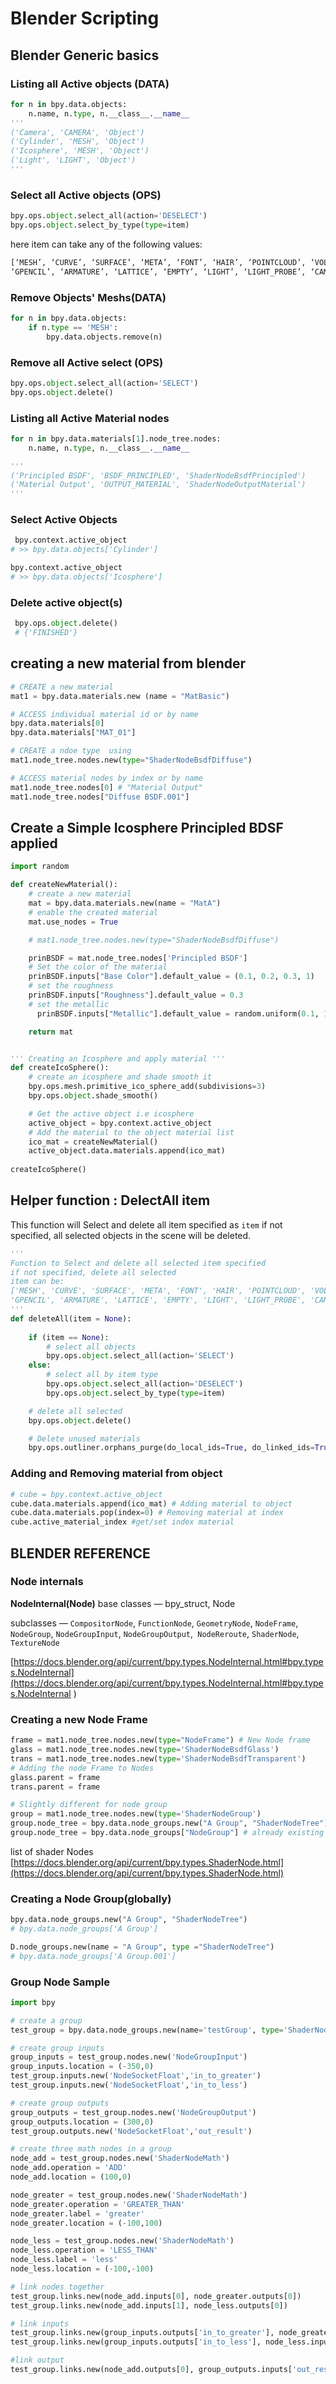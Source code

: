 # Blender Scripting

## Blender Generic basics

### Listing all Active objects (DATA)

```py
for n in bpy.data.objects:
    n.name, n.type, n.__class__.__name__
'''
('Camera', 'CAMERA', 'Object')
('Cylinder', 'MESH', 'Object')
('Icosphere', 'MESH', 'Object')
('Light', 'LIGHT', 'Object')
'''
```

### Select all Active objects (OPS)

```py
bpy.ops.object.select_all(action='DESELECT')
bpy.ops.object.select_by_type(type=item)
```

here item can take any of the following values:

```py
[‘MESH’, ‘CURVE’, ‘SURFACE’, ‘META’, ‘FONT’, ‘HAIR’, ‘POINTCLOUD’, ‘VOLUME’, 
‘GPENCIL’, ‘ARMATURE’, ‘LATTICE’, ‘EMPTY’, ‘LIGHT’, ‘LIGHT_PROBE’, ‘CAMERA’, ‘SPEAKER’]
```

### Remove Objects' Meshs(DATA)

```py
for n in bpy.data.objects:
    if n.type == 'MESH':
        bpy.data.objects.remove(n)
```

### Remove all Active  select (OPS)

```py
bpy.ops.object.select_all(action='SELECT')
bpy.ops.object.delete()
```

### Listing all Active Material nodes

```py
for n in bpy.data.materials[1].node_tree.nodes:
    n.name, n.type, n.__class__.__name__

'''
('Principled BSDF', 'BSDF_PRINCIPLED', 'ShaderNodeBsdfPrincipled')
('Material Output', 'OUTPUT_MATERIAL', 'ShaderNodeOutputMaterial')
'''
```

### Select Active Objects

```py
 bpy.context.active_object
# >> bpy.data.objects['Cylinder']

bpy.context.active_object
# >> bpy.data.objects['Icosphere']
```

### Delete active object(s)

```py
 bpy.ops.object.delete()
 # {'FINISHED'}

 ```

## creating a new material from blender

```py title="demo"
# CREATE a new material
mat1 = bpy.data.materials.new (name = "MatBasic")

# ACCESS individual material id or by name
bpy.data.materials[0]   
bpy.data.materials["MAT_01"] 

# CREATE a ndoe type  using 
mat1.node_tree.nodes.new(type="ShaderNodeBsdfDiffuse")

# ACCESS material nodes by index or by name
mat1.node_tree.nodes[0] # "Material Output"
mat1.node_tree.nodes["Diffuse BSDF.001"]
```

## Create a Simple Icosphere Principled BDSF applied

```py
import random

def createNewMaterial():
    # create a new material
    mat = bpy.data.materials.new(name = "MatA")
    # enable the created material
    mat.use_nodes = True

    # mat1.node_tree.nodes.new(type="ShaderNodeBsdfDiffuse")

    prinBSDF = mat.node_tree.nodes['Principled BSDF']
    # Set the color of the material
    prinBSDF.inputs["Base Color"].default_value = (0.1, 0.2, 0.3, 1)
    # set the roughness 
    prinBSDF.inputs["Roughness"].default_value = 0.3
    # set the metallic
      prinBSDF.inputs["Metallic"].default_value = random.uniform(0.1, 1.0)

    return mat


''' Creating an Icosphere and apply material '''
def createIcoSphere():
    # create an icosphere and shade smooth it
    bpy.ops.mesh.primitive_ico_sphere_add(subdivisions=3)
    bpy.ops.object.shade_smooth()

    # Get the active object i.e icosphere
    active_object = bpy.context.active_object
    # Add the material to the object material list
    ico_mat = createNewMaterial()
    active_object.data.materials.append(ico_mat)
    
createIcoSphere()
```

## Helper function : DelectAll item

This function will Select and delete all item specified as `item`
if not specified, all selected objects in the scene will be deleted.

```py
'''
Function to Select and delete all selected item specified
if not specified, delete all selected
item can be:
['MESH', 'CURVE', 'SURFACE', 'META', 'FONT', 'HAIR', 'POINTCLOUD', 'VOLUME', 
'GPENCIL', 'ARMATURE', 'LATTICE', 'EMPTY', 'LIGHT', 'LIGHT_PROBE', 'CAMERA', 'SPEAKER']
'''
def deleteAll(item = None):
    
    if (item == None):
        # select all objects
        bpy.ops.object.select_all(action='SELECT')
    else:
        # select all by item type
        bpy.ops.object.select_all(action='DESELECT')
        bpy.ops.object.select_by_type(type=item)

    # delete all selected
    bpy.ops.object.delete()

    # Delete unused materials
    bpy.ops.outliner.orphans_purge(do_local_ids=True, do_linked_ids=True, do_recursive=True)

```


### Adding and Removing material from object

```py
# cube = bpy.context.active_object
cube.data.materials.append(ico_mat) # Adding material to object
cube.data.materials.pop(index=0) # Removing material at index
cube.active_material_index #get/set index material
```

## BLENDER REFERENCE

### Node internals

**NodeInternal(Node)**
base classes — bpy_struct, Node  

subclasses — `CompositorNode`, `FunctionNode`, `GeometryNode`, `NodeFrame`, `NodeGroup`, `NodeGroupInput`, `NodeGroupOutput`,` NodeReroute`, `ShaderNode`, `TextureNode`

[https://docs.blender.org/api/current/bpy.types.NodeInternal.html#bpy.types.NodeInternal](https://docs.blender.org/api/current/bpy.types.NodeInternal.html#bpy.types.NodeInternal
)

### Creating a new Node Frame

```py
frame = mat1.node_tree.nodes.new(type="NodeFrame") # New Node frame
glass = mat1.node_tree.nodes.new(type='ShaderNodeBsdfGlass')
trans = mat1.node_tree.nodes.new(type='ShaderNodeBsdfTransparent')
# Adding the node Frame to Nodes
glass.parent = frame
trans.parent = frame

# Slightly different for node group
group = mat1.node_tree.nodes.new(type='ShaderNodeGroup')
group.node_tree = bpy.data.node_groups.new("A Group", "ShaderNodeTree") # New Node
group.node_tree = bpy.data.node_groups["NodeGroup"] # already existing

```

list of shader Nodes  
[https://docs.blender.org/api/current/bpy.types.ShaderNode.html](https://docs.blender.org/api/current/bpy.types.ShaderNode.html)

### Creating a Node Group(globally)

```py
bpy.data.node_groups.new("A Group", "ShaderNodeTree")
# bpy.data.node_groups['A Group']

D.node_groups.new(name = "A Group", type ="ShaderNodeTree")
# bpy.data.node_groups['A Group.001']
```

### Group Node Sample

```py
import bpy

# create a group
test_group = bpy.data.node_groups.new(name='testGroup', type='ShaderNodeTree')

# create group inputs
group_inputs = test_group.nodes.new('NodeGroupInput')
group_inputs.location = (-350,0)
test_group.inputs.new('NodeSocketFloat','in_to_greater')
test_group.inputs.new('NodeSocketFloat','in_to_less')

# create group outputs
group_outputs = test_group.nodes.new('NodeGroupOutput')
group_outputs.location = (300,0)
test_group.outputs.new('NodeSocketFloat','out_result')

# create three math nodes in a group
node_add = test_group.nodes.new('ShaderNodeMath')
node_add.operation = 'ADD'
node_add.location = (100,0)

node_greater = test_group.nodes.new('ShaderNodeMath')
node_greater.operation = 'GREATER_THAN'
node_greater.label = 'greater'
node_greater.location = (-100,100)

node_less = test_group.nodes.new('ShaderNodeMath')
node_less.operation = 'LESS_THAN'
node_less.label = 'less'
node_less.location = (-100,-100)

# link nodes together
test_group.links.new(node_add.inputs[0], node_greater.outputs[0])
test_group.links.new(node_add.inputs[1], node_less.outputs[0])

# link inputs
test_group.links.new(group_inputs.outputs['in_to_greater'], node_greater.inputs[0])
test_group.links.new(group_inputs.outputs['in_to_less'], node_less.inputs[0])

#link output
test_group.links.new(node_add.outputs[0], group_outputs.inputs['out_result'])


```